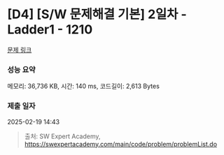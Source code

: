 # [D4] [S/W 문제해결 기본] 2일차 - Ladder1 - 1210 

[문제 링크](https://swexpertacademy.com/main/code/problem/problemDetail.do?contestProbId=AV14ABYKADACFAYh) 

### 성능 요약

메모리: 36,736 KB, 시간: 140 ms, 코드길이: 2,613 Bytes

### 제출 일자

2025-02-19 14:43



> 출처: SW Expert Academy, https://swexpertacademy.com/main/code/problem/problemList.do
